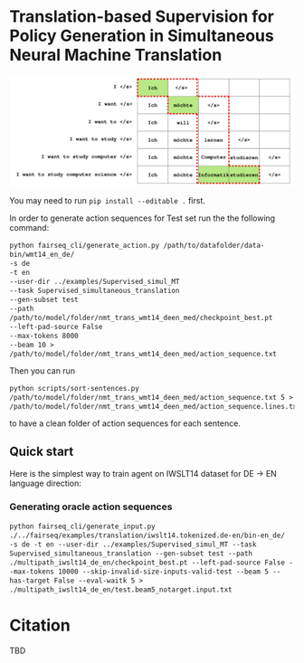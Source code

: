 # Translation-based Supervision for Policy Generation in Simultaneous Neural Machine Translation

<img src="./oracle.png" width="900" class="center">

You may need to run `pip install --editable .` first.

In order to generate action sequences for Test set run the the following command:

```
python fairseq_cli/generate_action.py /path/to/datafolder/data-bin/wmt14_en_de/
-s de
-t en
--user-dir ../examples/Supervised_simul_MT
--task Supervised_simultaneous_translation
--gen-subset test
--path /path/to/model/folder/nmt_trans_wmt14_deen_med/checkpoint_best.pt
--left-pad-source False
--max-tokens 8000
--beam 10 > /path/to/model/folder/nmt_trans_wmt14_deen_med/action_sequence.txt
```
Then you can run

```
python scripts/sort-sentences.py /path/to/model/folder/nmt_trans_wmt14_deen_med/action_sequence.txt 5 > /path/to/model/folder/nmt_trans_wmt14_deen_med/action_sequence.lines.txt
```

to have a clean folder of action sequences for each sentence.

## Quick start
Here is the simplest way to train agent on IWSLT14 dataset for DE -> EN language direction:

### Generating oracle action sequences

```
python fairseq_cli/generate_input.py ./../fairseq/examples/translation/iwslt14.tokenized.de-en/bin-en_de/  -s de -t en --user-dir ../examples/Supervised_simul_MT --task Supervised_simultaneous_translation --gen-subset test --path ./multipath_iwslt14_de_en/checkpoint_best.pt --left-pad-source False --max-tokens 10000 --skip-invalid-size-inputs-valid-test --beam 5 --has-target False --eval-waitk 5 > ./multipath_iwslt14_de_en/test.beam5_notarget.input.txt
```

# Citation

TBD
